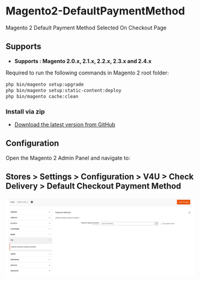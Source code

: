 # Magento2-DefaultPaymentMethod
Magento 2 Default Payment Method Selected On Checkout Page

## Supports

- <b>Supports : Magento 2.0.x, 2.1.x, 2.2.x, 2.3.x and 2.4.x</b>

Required to run the following commands in Magento 2 root folder:

```
php bin/magento setup:upgrade
php bin/magento setup:static-content:deploy
php bin/magento cache:clean
```

### Install via zip

* [Download the latest version from GitHub](https://github.com/vrajeshpatel4u/Magento2-DefaultPaymentMethod/archive/refs/heads/main.zip)

## Configuration

Open the Magento 2 Admin Panel and navigate to:
 
 ## Stores > Settings > Configuration > V4U > Check Delivery > Default Checkout Payment Method

<img src="https://github.com/vrajeshpatel4u/Magento2-DefaultPaymentMethod/blob/main/DefaultPaymentMethod/docs/Magento2DefaultPaymentMethod.png"/>
